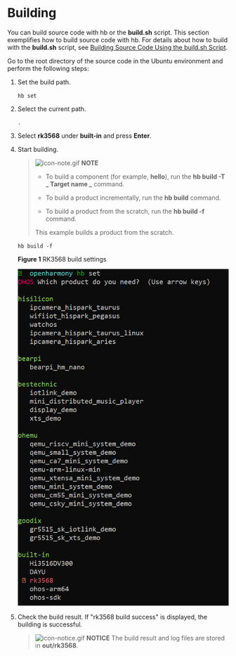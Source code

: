 # Building


You can build source code with hb or the **build.sh** script. This section exemplifies how to build source code with hb. For details about how to build with the **build.sh** script, see [Building Source Code Using the build.sh Script](../quick-start/quickstart-standard-reference.md).


Go to the root directory of the source code in the Ubuntu environment and perform the following steps:


1. Set the build path.
     
   ```
   hb set
   ```

2. Select the current path.
     
   ```
   .
   ```

3. Select **rk3568** under **built-in** and press **Enter**.

4. Start building.

   > ![icon-note.gif](public_sys-resources/icon-note.gif) **NOTE**
   > - To build a component (for example, **hello**), run the **hb build -T _ Target name _** command.
   > 
   > - To build a product incrementally, run the **hb build** command.
   > 
   > - To build a product from the scratch, run the **hb build -f** command.
   > 
   > This example builds a product from the scratch.

     
   ```
   hb build -f
   ```

     
     **Figure 1** RK3568 build settings

     ![en-us_image_0000001226922302](figures/en-us_image_0000001226922302.png)

5. Check the build result. If "rk3568 build success" is displayed, the building is successful.

   > ![icon-notice.gif](public_sys-resources/icon-notice.gif) **NOTICE**
   > The build result and log files are stored in **out/rk3568**.
